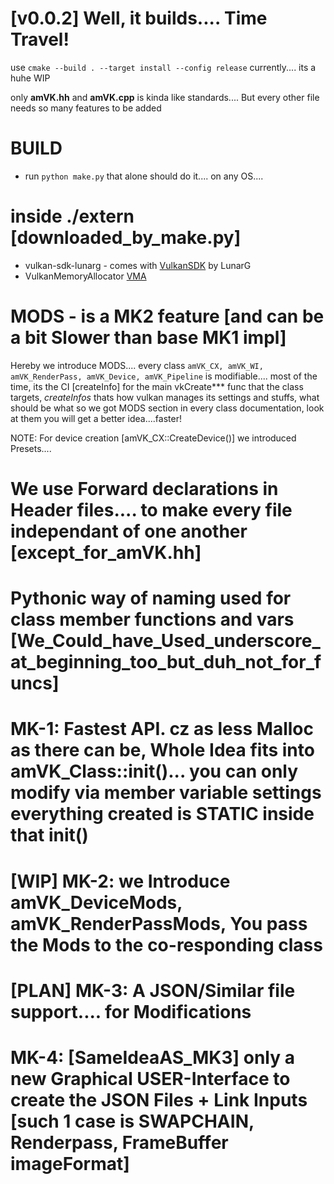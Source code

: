 # [v0.0.2] Well, it builds.... Time Travel! 
use    `cmake --build . --target install --config release`
currently.... its a huhe WIP

only **amVK.hh** and **amVK.cpp** is kinda like standards.... But every other file needs so many features to be added

# BUILD
- run `python make.py`    that alone should do it.... on any OS....

# inside ./extern   [downloaded_by_make.py]
- vulkan-sdk-lunarg - comes with [VulkanSDK](https://www.lunarg.com/vulkan-sdk/) by LunarG
- VulkanMemoryAllocator [VMA](https://github.com/GPUOpen-LibrariesAndSDKs/VulkanMemoryAllocator)

# MODS - is a MK2 feature [and can be a bit Slower than base MK1 impl]
Hereby we introduce MODS.... every class `amVK_CX, amVK_WI, amVK_RenderPass, amVK_Device, amVK_Pipeline` is modifiable.... most of the time, its the CI [createInfo] for the main vkCreate*** func that the class targets, _createInfos_ thats how vulkan manages its settings and stuffs, what should be what
so we got MODS section in every class documentation, look at them you will get a better idea....faster!

NOTE: For device creation [amVK_CX::CreateDevice()] we introduced Presets....

# We use Forward declarations in Header files.... to make every file independant of one another   [except_for_amVK.hh]

# Pythonic way of naming used for class member functions and vars     [We_Could_have_Used_underscore_at_beginning_too_but_duh_not_for_funcs]

# MK-1: Fastest API. cz as less Malloc as there can be, Whole Idea fits into    amVK_Class::init()... you can only modify via member variable settings  everything created is STATIC inside that init()

# [WIP] MK-2: we Introduce    amVK_DeviceMods, amVK_RenderPassMods,    You pass the Mods to the co-responding class

# [PLAN] MK-3: A JSON/Similar file support.... for Modifications
#        MK-4: [SameIdeaAS_MK3] only a new Graphical USER-Interface to create the JSON Files + Link Inputs [such 1 case is SWAPCHAIN, Renderpass, FrameBuffer imageFormat]
